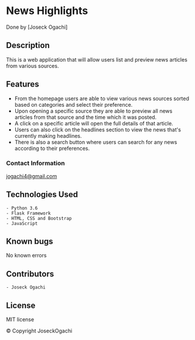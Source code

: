 # News Highlights

Done by [Joseck Ogachi]

## Description

This is a web application that will allow users list and preview news articles from various sources.

## Features

- From the homepage users are able to view various news sources sorted based on categories and select their preference.
- Upon opening a specific source they are able to preview all news articles from that source and the time which it was posted.
- A click on a specific article will open the full details of that article.
- Users can also click on the headlines section to view the news that's currently making headlines.
- There is also a search button where users can search for any news according to their preferences.

### Contact Information

[jogachi4@gmail.com](gmail.com)

## Technologies Used

    - Python 3.6
    - Flask Framework
    - HTML, CSS and Bootstrap
    - JavaScript

<!-- ## Set-up and Installation

    1. Clone or download the Repository
    2. Install Python 3.6
    3. Create a virtual environment
    4. Run chmod a+x start.py
    5. Run ./start.py -->

## Known bugs

No known errors

## Contributors

    - Joseck Ogachi

## License

MIT license

&copy; Copyright JoseckOgachi
